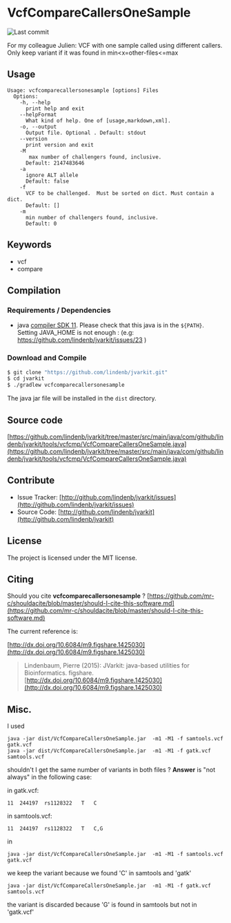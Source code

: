 # VcfCompareCallersOneSample

![Last commit](https://img.shields.io/github/last-commit/lindenb/jvarkit.png)

For my colleague Julien: VCF with one sample called using different callers. Only keep variant if it was found in min<x=other-files<=max


## Usage

```
Usage: vcfcomparecallersonesample [options] Files
  Options:
    -h, --help
      print help and exit
    --helpFormat
      What kind of help. One of [usage,markdown,xml].
    -o, --output
      Output file. Optional . Default: stdout
    --version
      print version and exit
    -M
       max number of challengers found, inclusive.
      Default: 2147483646
    -a
      ignore ALT allele
      Default: false
    -f
      VCF to be challenged.  Must be sorted on dict. Must contain a dict.
      Default: []
    -m
      min number of challengers found, inclusive.
      Default: 0

```


## Keywords

 * vcf
 * compare


## Compilation

### Requirements / Dependencies

* java [compiler SDK 11](https://jdk.java.net/11/). Please check that this java is in the `${PATH}`. Setting JAVA_HOME is not enough : (e.g: https://github.com/lindenb/jvarkit/issues/23 )


### Download and Compile

```bash
$ git clone "https://github.com/lindenb/jvarkit.git"
$ cd jvarkit
$ ./gradlew vcfcomparecallersonesample
```

The java jar file will be installed in the `dist` directory.

## Source code 

[https://github.com/lindenb/jvarkit/tree/master/src/main/java/com/github/lindenb/jvarkit/tools/vcfcmp/VcfCompareCallersOneSample.java](https://github.com/lindenb/jvarkit/tree/master/src/main/java/com/github/lindenb/jvarkit/tools/vcfcmp/VcfCompareCallersOneSample.java)


## Contribute

- Issue Tracker: [http://github.com/lindenb/jvarkit/issues](http://github.com/lindenb/jvarkit/issues)
- Source Code: [http://github.com/lindenb/jvarkit](http://github.com/lindenb/jvarkit)

## License

The project is licensed under the MIT license.

## Citing

Should you cite **vcfcomparecallersonesample** ? [https://github.com/mr-c/shouldacite/blob/master/should-I-cite-this-software.md](https://github.com/mr-c/shouldacite/blob/master/should-I-cite-this-software.md)

The current reference is:

[http://dx.doi.org/10.6084/m9.figshare.1425030](http://dx.doi.org/10.6084/m9.figshare.1425030)

> Lindenbaum, Pierre (2015): JVarkit: java-based utilities for Bioinformatics. figshare.
> [http://dx.doi.org/10.6084/m9.figshare.1425030](http://dx.doi.org/10.6084/m9.figshare.1425030)


## Misc.

I used 
```
java -jar dist/VcfCompareCallersOneSample.jar  -m1 -M1 -f samtools.vcf gatk.vcf
java -jar dist/VcfCompareCallersOneSample.jar  -m1 -M1 -f gatk.vcf samtools.vcf
```

shouldn't I get the same number of variants in both files ?
**Answer** is "not always" in the following case:

in gatk.vcf:

```
11	244197	rs1128322	T	C
````

in samtools.vcf:
```
11	244197	rs1128322	T	C,G
```

in
```
java -jar dist/VcfCompareCallersOneSample.jar  -m1 -M1 -f samtools.vcf gatk.vcf
```
we keep the variant because we found 'C' in samtools and 'gatk'

```
java -jar dist/VcfCompareCallersOneSample.jar  -m1 -M1 -f gatk.vcf samtools.vcf
```

the variant is discarded because 'G' is found in samtools but not in 'gatk.vcf'

